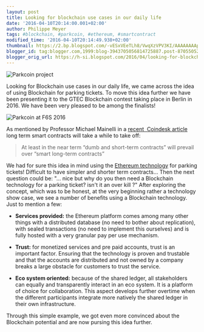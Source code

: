 ```yaml
---
layout: post
title: Looking for blockchain use cases in our daily life
date: '2016-04-10T20:14:00.001+02:00'
author: Philippe Meyer
tags: #blockchain, #parkcoin, #ethereum, #smartcontract 
modified_time: '2016-04-10T20:14:49.938+02:00'
thumbnail: https://2.bp.blogspot.com/-vESxVEeTLh8/VwqXzVPV3KI/AAAAAAAApNU/zaLLj4RkZWkhSDZStBVZHkglumyHOwU3Q/s72-c/AAEAAQAAAAAAAAfDAAAAJDIxMGY2MmNiLWY5MTItNGNiNi04ZWE0LTFkYjdhYTEyNDE2Mg.png
blogger_id: tag:blogger.com,1999:blog-3943705056814725887.post-8705505252107204133
blogger_orig_url: https://h-si.blogspot.com/2016/04/looking-for-blockchain-use-cases-in-our.html
---
```

![Parkcoin project](https://PhilippeMeyer.github.io/docs/assets/images/parkcoin.png)
  
  
Looking for Blockchain use cases in our daily life, we came across the idea of using Blockchain for parking tickets. To move this idea further we have been presenting it to the GTEC Blockchain contest&nbsp;taking place in Berlin in 2016. We have been very pleased to be among the finalists!

![Parkcoin at F6S 2016](https://PhilippeMeyer.github.io/docs/assets/images/parkcoinF6S.png)

As mentioned by Professor Michael Mainelli in a [recent&nbsp; Coindesk article](http://www.coindesk.com/smart-contracts-need-shrewder-people/?utm_source=CoinDesk+subscribers&amp;utm_campaign=d45766683a-EMAIL_RSS_CAMPAIGNT2&amp;utm_medium=email&amp;utm_term=0_74abb9e6ab-d45766683a-79127377) long term smart contracts will take a while to take off:
>At least in the near term “dumb and short-term contracts” will prevail over “smart long-term contracts”


We had for sure this idea in mind using the [Ethereum technology](http://www.ethereum.org) for parking tickets! Difficult to have simpler and shorter term contracts...
Then the next question could be: "... nice but why do you then need a Blockchain technology for a parking ticket? isn't it an over kill ?"
After exploring the concept, which was to be honest, at the very beginning rather a technology show case, we see a number of benefits using a Blockchain technology. Just to mention a few:

- **Services provided:** the Ethereum platform comes among many other things with a distributed database (no need to bother about replication), with sealed transactions (no need to implement this ourselves) and is fully hosted with a very granular pay per use mechanism.

- **Trust:** for monetized services and pre paid accounts, trust is an important factor. Ensuring that the technology is proven and trustable and that the accounts are distributed and not owned by a company breaks a large obstacle for customers to trust the service.

- **Eco system oriented:** because of the shared ledger, all stakeholders can equally and transparently interact&nbsp;in an&nbsp;eco system. It is a platform of choice for collaboration. This aspect develops further overtime when the different participants integrate more natively the shared ledger in their own infrastructure.

Through this simple example, we got even more convinced about the Blockchain potential and are now pursing this idea further.